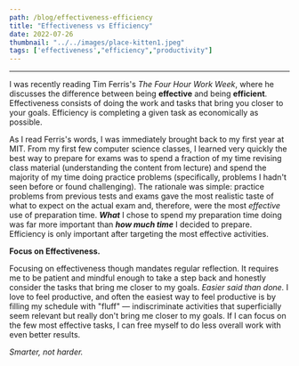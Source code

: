 ```yaml
---
path: /blog/effectiveness-efficiency
title: "Effectiveness vs Efficiency"
date: 2022-07-26
thumbnail: "../../images/place-kitten1.jpeg"
tags: ['effectiveness',"efficiency","productivity"]
---
```

---
  
I was recently reading Tim Ferris's *The Four Hour Work Week*, where he discusses the difference between being **effective** and being **efficient**. Effectiveness consists of doing the work and tasks that bring you closer to your goals. Efficiency is completing a given task as economically as possible.

As I read Ferris's words, I was immediately brought back to my first year at MIT. From my first few computer science classes, I learned very quickly the best way to prepare for exams was to spend a fraction of my time revising class material (understanding the content from lecture) and spend the majority of my time doing practice problems (specifically, problems I hadn't seen before or found challenging). The rationale was simple: practice problems from previous tests and exams gave the most realistic taste of what to expect on the actual exam and, therefore, were the most *effective* use of preparation time. ***What*** I chose to spend my preparation time doing was far more important than ***how much time*** I decided to prepare. Efficiency is only important after targeting the most effective activities.

**Focus on Effectiveness.**

Focusing on effectiveness though mandates regular reflection. It requires me to be patient and mindful enough to take a step back and honestly consider the tasks that bring me closer to my goals. *Easier said than done.* I love to feel productive, and often the easiest way to feel productive is by filling my schedule with "fluff" &mdash; indiscriminate activities that superficially seem relevant but really don't bring me closer to my goals. If I can focus on the few most effective tasks, I can free myself to do less overall work with even better results.

*Smarter, not harder.*